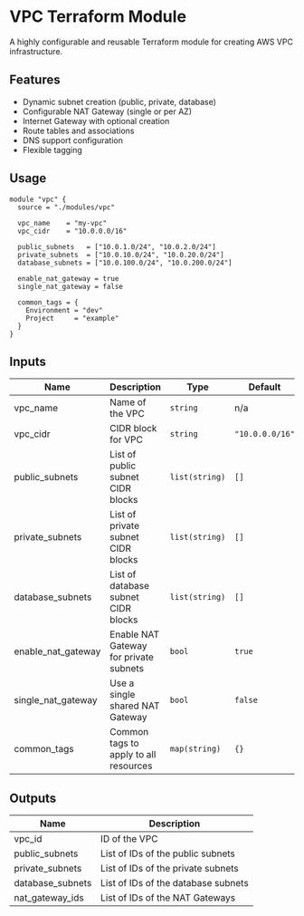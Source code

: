 # VPC Terraform Module

A highly configurable and reusable Terraform module for creating AWS VPC infrastructure.

## Features

- Dynamic subnet creation (public, private, database)
- Configurable NAT Gateway (single or per AZ)
- Internet Gateway with optional creation
- Route tables and associations
- DNS support configuration
- Flexible tagging

## Usage

```hcl
module "vpc" {
  source = "./modules/vpc"

  vpc_name    = "my-vpc"
  vpc_cidr    = "10.0.0.0/16"
  
  public_subnets   = ["10.0.1.0/24", "10.0.2.0/24"]
  private_subnets  = ["10.0.10.0/24", "10.0.20.0/24"]
  database_subnets = ["10.0.100.0/24", "10.0.200.0/24"]
  
  enable_nat_gateway = true
  single_nat_gateway = false
  
  common_tags = {
    Environment = "dev"
    Project     = "example"
  }
}
```

## Inputs

| Name | Description | Type | Default | Required |
|------|-------------|------|---------|:--------:|
| vpc_name | Name of the VPC | `string` | n/a | yes |
| vpc_cidr | CIDR block for VPC | `string` | `"10.0.0.0/16"` | no |
| public_subnets | List of public subnet CIDR blocks | `list(string)` | `[]` | no |
| private_subnets | List of private subnet CIDR blocks | `list(string)` | `[]` | no |
| database_subnets | List of database subnet CIDR blocks | `list(string)` | `[]` | no |
| enable_nat_gateway | Enable NAT Gateway for private subnets | `bool` | `true` | no |
| single_nat_gateway | Use a single shared NAT Gateway | `bool` | `false` | no |
| common_tags | Common tags to apply to all resources | `map(string)` | `{}` | no |

## Outputs

| Name | Description |
|------|-------------|
| vpc_id | ID of the VPC |
| public_subnets | List of IDs of the public subnets |
| private_subnets | List of IDs of the private subnets |
| database_subnets | List of IDs of the database subnets |
| nat_gateway_ids | List of IDs of the NAT Gateways |